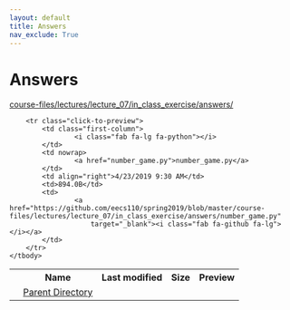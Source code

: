 ```yaml
---
layout: default
title: Answers
nav_exclude: True
---
```


# Answers

[course-files/lectures/lecture_07/in_class_exercise/answers/](.)

<table class="tbl-files">
    <tbody>
        <tr>
            <th valign="top"></th>
            <th>Name</th>
            <th>Last modified</th>
            <th>Size</th>
            <th>Preview</th>
        </tr>
        <tr>
            <td valign="top">
                <i class="fa fa-folder-open"></i>
            </td>
            <td><a href="../">Parent Directory</a></td>
            <td>&nbsp;</td>
            <td>&nbsp;</td>
            <td>&nbsp;</td>
        </tr>

        <tr class="click-to-preview">
            <td class="first-column">
                    <i class="fab fa-lg fa-python"></i>
            </td>
            <td nowrap>
                    <a href="number_game.py">number_game.py</a>
            </td>
            <td align="right">4/23/2019 9:30 AM</td>
            <td>894.0B</td>
            <td>
                    <a href="https://github.com/eecs110/spring2019/blob/master/course-files/lectures/lecture_07/in_class_exercise/answers/number_game.py"
                        target="_blank"><i class="fab fa-github fa-lg"></i></a>
            </td>
        </tr>
    </tbody>
</table>

